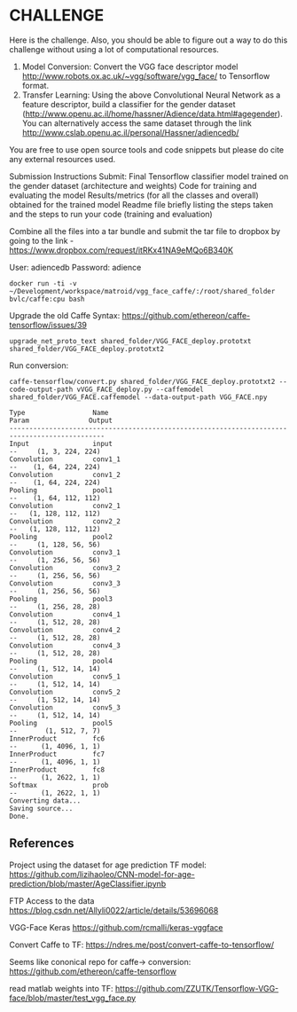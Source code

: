 # CHALLENGE
Here is the challenge.  Also, you should be able to figure out a way to do this challenge without using a lot of computational resources.

1. Model Conversion: Convert the VGG face descriptor model http://www.robots.ox.ac.uk/~vgg/software/vgg_face/  to Tensorflow format.
2. Transfer Learning: Using the above Convolutional Neural Network as a feature descriptor, build a classifier for the gender dataset (http://www.openu.ac.il/home/hassner/Adience/data.html#agegender). You can alternatively access the same dataset through the link  http://www.cslab.openu.ac.il/personal/Hassner/adiencedb/

You are free to use open source tools and code snippets but please do cite any external resources used.

Submission Instructions
Submit:
Final Tensorflow classifier model trained on the gender dataset (architecture and weights)
Code for training and evaluating the model
Results/metrics (for all the classes and overall) obtained for the trained model
Readme file briefly listing the steps taken and the steps to run your code (training and evaluation)

Combine all the files into a tar bundle and submit the tar file to dropbox by going to the link -
https://www.dropbox.com/request/itRKx41NA9eMQo6B340K


User: adiencedb
Password: adience

```
docker run -ti -v ~/Development/workspace/matroid/vgg_face_caffe/:/root/shared_folder bvlc/caffe:cpu bash
```

Upgrade the old Caffe Syntax: https://github.com/ethereon/caffe-tensorflow/issues/39
```
upgrade_net_proto_text shared_folder/VGG_FACE_deploy.prototxt shared_folder/VGG_FACE_deploy.prototxt2
```

Run conversion:

```
caffe-tensorflow/convert.py shared_folder/VGG_FACE_deploy.prototxt2 --code-output-path vVGG_FACE_deploy.py --caffemodel shared_folder/VGG_FACE.caffemodel --data-output-path VGG_FACE.npy
```

```
Type                 Name                                          Param               Output
----------------------------------------------------------------------------------------------
Input                input                                            --     (1, 3, 224, 224)
Convolution          conv1_1                                          --    (1, 64, 224, 224)
Convolution          conv1_2                                          --    (1, 64, 224, 224)
Pooling              pool1                                            --    (1, 64, 112, 112)
Convolution          conv2_1                                          --   (1, 128, 112, 112)
Convolution          conv2_2                                          --   (1, 128, 112, 112)
Pooling              pool2                                            --     (1, 128, 56, 56)
Convolution          conv3_1                                          --     (1, 256, 56, 56)
Convolution          conv3_2                                          --     (1, 256, 56, 56)
Convolution          conv3_3                                          --     (1, 256, 56, 56)
Pooling              pool3                                            --     (1, 256, 28, 28)
Convolution          conv4_1                                          --     (1, 512, 28, 28)
Convolution          conv4_2                                          --     (1, 512, 28, 28)
Convolution          conv4_3                                          --     (1, 512, 28, 28)
Pooling              pool4                                            --     (1, 512, 14, 14)
Convolution          conv5_1                                          --     (1, 512, 14, 14)
Convolution          conv5_2                                          --     (1, 512, 14, 14)
Convolution          conv5_3                                          --     (1, 512, 14, 14)
Pooling              pool5                                            --       (1, 512, 7, 7)
InnerProduct         fc6                                              --      (1, 4096, 1, 1)
InnerProduct         fc7                                              --      (1, 4096, 1, 1)
InnerProduct         fc8                                              --      (1, 2622, 1, 1)
Softmax              prob                                             --      (1, 2622, 1, 1)
Converting data...
Saving source...
Done.
```
## References

Project using the dataset for age prediction TF model:
https://github.com/lizihaoleo/CNN-model-for-age-prediction/blob/master/AgeClassifier.ipynb

FTP Access to the data
https://blog.csdn.net/Allyli0022/article/details/53696068

VGG-Face Keras
https://github.com/rcmalli/keras-vggface

Convert Caffe to TF:
https://ndres.me/post/convert-caffe-to-tensorflow/

Seems like cononical repo for caffe-> conversion:
https://github.com/ethereon/caffe-tensorflow

read matlab weights into TF:
https://github.com/ZZUTK/Tensorflow-VGG-face/blob/master/test_vgg_face.py